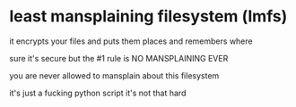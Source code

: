 # least mansplaining filesystem (lmfs)

it encrypts your files and puts them places and remembers where

sure it's secure but the #1 rule is NO MANSPLAINING EVER

you are never allowed to mansplain about this filesystem

it's just a fucking python script it's not that hard
